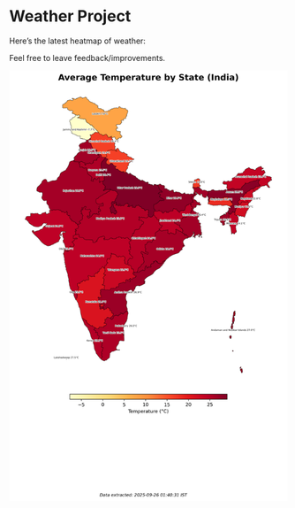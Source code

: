 # Weather Project

Here’s the latest heatmap of weather:

Feel free to leave feedback/improvements.

![India Heatmap](docs/assets/india_heatmap.png?v=D5A1B9)
